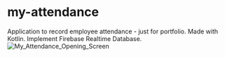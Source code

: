 # my-attendance
Application to record employee attendance - just for portfolio. Made with Kotlin. Implement Firebase Realtime Database.
![My_Attendance_Opening_Screen](https://github.com/adityoqrren/my-attendance/assets/37008918/84e660b3-785c-43b4-a374-61ca5a619ce3)
